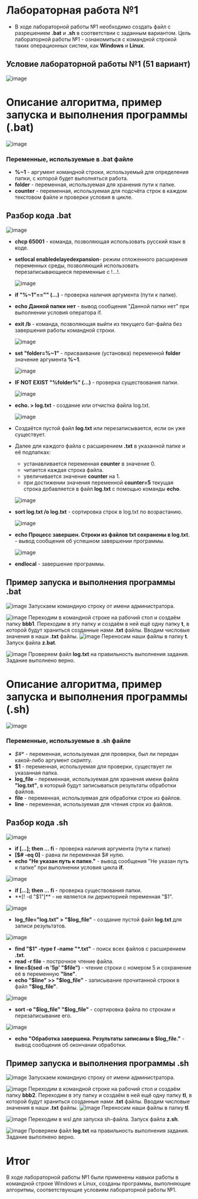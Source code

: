 # Лабораторная работа №1
* В ходе лабораторной работы №1 необходимо создать файл с разрешением **.bat** и **.sh** в соответствии с заданным вариантом.
Цель лабораторной работы №1 - ознакомиться с командной строкой таких операционных систем, как **Windows** и **Linux**.
## Условие лабораторной работы №1 (51 вариант)
 ![image](https://github.com/iis-32170x/RPIIS/blob/%D0%9F%D1%88%D0%B5%D0%BD%D0%BE%D0%B2_%D0%95/Screens/%D0%A1%D0%BD%D0%B8%D0%BC%D0%BE%D0%BA%20%D1%8D%D0%BA%D1%80%D0%B0%D0%BD%D0%B0%202023-10-21%20121441.png)
# Описание алгоритма, пример запуска и выполнения программы (.bat)
 ![image](https://github.com/iis-32170x/RPIIS/blob/%D0%9F%D1%88%D0%B5%D0%BD%D0%BE%D0%B2_%D0%95/Screens/%D0%A1%D0%BD%D0%B8%D0%BC%D0%BE%D0%BA%20%D1%8D%D0%BA%D1%80%D0%B0%D0%BD%D0%B0%202023-10-21%20140946.png)
### Переменные, используемые в **.bat** файле
* **%~1** - аргумент командной строки, используемый для определения папки, с которой будет выполняться работа.
* **folder** - переменная, используемая для хранения пути к папке.
* **соunter** - переменная, используемая для подсчёта строк в каждом текстовом файле и проверки условия в цикле.
## Разбор кода **.bat**
 ![image](https://github.com/iis-32170x/RPIIS/blob/%D0%9F%D1%88%D0%B5%D0%BD%D0%BE%D0%B2_%D0%95/Screens/%D0%A1%D0%BD%D0%B8%D0%BC%D0%BE%D0%BA%20%D1%8D%D0%BA%D1%80%D0%B0%D0%BD%D0%B0%202023-10-21%20143854.png)
* **chcp 65001** - команда, позволяющая использовать русский язык в коде.
* **setlocal enabledelayedexpansion**- режим отложенного расширения переменных среды, позволяющий использовать перезаписывающиеся переменные с !...!.

  ![image](https://github.com/iis-32170x/RPIIS/blob/%D0%9F%D1%88%D0%B5%D0%BD%D0%BE%D0%B2_%D0%95/Screens/%D0%A1%D0%BD%D0%B8%D0%BC%D0%BE%D0%BA%20%D1%8D%D0%BA%D1%80%D0%B0%D0%BD%D0%B0%202023-10-21%20143940.png) 
* **if "%~1"=="" (...)** - проверка наличия аргумента (пути к папке).
* **echo Данной папки нет** - вывод сообщения "Данной папки нет" при выполнении условия оператора if.
* **exit /b** - команда, позволяющая выйти из текущего бат-файла без завершения работы командной строки.

  ![image](https://github.com/iis-32170x/RPIIS/blob/%D0%9F%D1%88%D0%B5%D0%BD%D0%BE%D0%B2_%D0%95/Screens/%D0%A1%D0%BD%D0%B8%D0%BC%D0%BE%D0%BA%20%D1%8D%D0%BA%D1%80%D0%B0%D0%BD%D0%B0%202023-10-21%20143951.png) 
* **set "folder=%~1"** - присваивание (установка) переменной **folder** значение аргумента **%~1**.
  
  ![image](https://github.com/iis-32170x/RPIIS/blob/%D0%9F%D1%88%D0%B5%D0%BD%D0%BE%D0%B2_%D0%95/Screens/%D0%A1%D0%BD%D0%B8%D0%BC%D0%BE%D0%BA%20%D1%8D%D0%BA%D1%80%D0%B0%D0%BD%D0%B0%202023-10-21%20144001.png)
* **IF NOT EXIST "%folder%" (...)** - проверка существования папки.
  
  ![image](https://github.com/iis-32170x/RPIIS/blob/%D0%9F%D1%88%D0%B5%D0%BD%D0%BE%D0%B2_%D0%95/Screens/%D0%A1%D0%BD%D0%B8%D0%BC%D0%BE%D0%BA%20%D1%8D%D0%BA%D1%80%D0%B0%D0%BD%D0%B0%202023-10-21%20144008.png)
* **echo. > log.txt** - создание или отчистка файла log.txt.
  
  ![image](https://github.com/iis-32170x/RPIIS/blob/%D0%9F%D1%88%D0%B5%D0%BD%D0%BE%D0%B2_%D0%95/Screens/%D0%A1%D0%BD%D0%B8%D0%BC%D0%BE%D0%BA%20%D1%8D%D0%BA%D1%80%D0%B0%D0%BD%D0%B0%202023-10-21%20144025.png) 
* Создаётся пустой файл **log.txt** или перезаписывается, если он уже существует.
* Далее для каждого файла с расширением **.txt**  в указанной папке и её подпапках:
   * устанавливается переменная **counter** в значение 0.
   * читается каждая строка файла.
   * увеличивается значение **counter** на 1.
   * при достижении значения переменной **counter=5** текущая строка добавляется в файл **log.txt** с помощью команды **echo**.

  ![image](https://github.com/iis-32170x/RPIIS/blob/%D0%9F%D1%88%D0%B5%D0%BD%D0%BE%D0%B2_%D0%95/Screens/%D0%A1%D0%BD%D0%B8%D0%BC%D0%BE%D0%BA%20%D1%8D%D0%BA%D1%80%D0%B0%D0%BD%D0%B0%202023-10-21%20144033.png)
* **sort log.txt /o log.txt** - сортировка строк в log.txt по возрастанию.
  
  ![image](https://github.com/iis-32170x/RPIIS/blob/%D0%9F%D1%88%D0%B5%D0%BD%D0%BE%D0%B2_%D0%95/Screens/%D0%A1%D0%BD%D0%B8%D0%BC%D0%BE%D0%BA%20%D1%8D%D0%BA%D1%80%D0%B0%D0%BD%D0%B0%202023-10-21%20144043.png)
* **echo Процесс завершен. Строки из файлов txt сохранены в log.txt.** - вывод сообщения об успешном завершении программы.
  
  ![image](https://github.com/iis-32170x/RPIIS/blob/%D0%9F%D1%88%D0%B5%D0%BD%D0%BE%D0%B2_%D0%95/Screens/%D0%A1%D0%BD%D0%B8%D0%BC%D0%BE%D0%BA%20%D1%8D%D0%BA%D1%80%D0%B0%D0%BD%D0%B0%202023-10-21%20144138.png) 
 * **endlocal** - завершение программы.
   
 ## Пример запуска и выполнения программы **.bat**
 
  ![image](https://github.com/iis-32170x/RPIIS/blob/%D0%9F%D1%88%D0%B5%D0%BD%D0%BE%D0%B2_%D0%95/Screens/%D0%A1%D0%BD%D0%B8%D0%BC%D0%BE%D0%BA%20%D1%8D%D0%BA%D1%80%D0%B0%D0%BD%D0%B0%202023-10-21%20171332.png)
  Запускаем командную строку от имени администратора.
  
  ![image](https://github.com/iis-32170x/RPIIS/blob/%D0%9F%D1%88%D0%B5%D0%BD%D0%BE%D0%B2_%D0%95/Screens/%D0%A1%D0%BD%D0%B8%D0%BC%D0%BE%D0%BA%20%D1%8D%D0%BA%D1%80%D0%B0%D0%BD%D0%B0%202023-10-21%20173602.png)
  Переходим в командной строке на рабочий стол и создаём папку **bbb1**.
  Переходим в эту папку и создаём в ней ещё одну папку **t**, в которой будут храниться созданные нами **.txt** файлы.
  Вводим числовые значения в наши **.txt** файлы.
 ![image](https://github.com/iis-32170x/RPIIS/blob/%D0%9F%D1%88%D0%B5%D0%BD%D0%BE%D0%B2_%D0%95/Screens/%D0%A1%D0%BD%D0%B8%D0%BC%D0%BE%D0%BA%20%D1%8D%D0%BA%D1%80%D0%B0%D0%BD%D0%B0%202023-10-21%20173804.png)
  Переносим наши файлы в папку **t**.
  Запуск файла **z.bat**.

   ![image](https://github.com/iis-32170x/RPIIS/blob/%D0%9F%D1%88%D0%B5%D0%BD%D0%BE%D0%B2_%D0%95/Screens/%D0%A1%D0%BD%D0%B8%D0%BC%D0%BE%D0%BA%20%D1%8D%D0%BA%D1%80%D0%B0%D0%BD%D0%B0%202023-10-21%20174942.png)
  Проверяем файл **log.txt** на правильность выполнения задания.
  Задание выполнено верно.


# Описание алгоритма, пример запуска и выполнения программы (.sh)
 ![image](https://github.com/iis-32170x/RPIIS/blob/%D0%9F%D1%88%D0%B5%D0%BD%D0%BE%D0%B2_%D0%95/Screens/%D0%A1%D0%BD%D0%B8%D0%BC%D0%BE%D0%BA%20%D1%8D%D0%BA%D1%80%D0%B0%D0%BD%D0%B0%202023-10-21%20180044.png)
 
### Переменные, используемые в **.sh** файле
* *$#** - переменная, используемая для проверки, был ли передан какой-либо аргумент скрипту.
* **$1** - переменная, используемая для проверки, существует ли указанная папка.
* **log_file** - переменная, используемая для хранения имени файла **"log.txt"**, в который будут записываться результаты обработки файлов.
* **file** - переменная, используемая для обработки строк из файлов.
* **line** - переменная, используемая для чтения строк из файлов.

 ## Разбор кода **.sh**
 ![image](https://github.com/iis-32170x/RPIIS/blob/%D0%9F%D1%88%D0%B5%D0%BD%D0%BE%D0%B2_%D0%95/Screens/%D0%A1%D0%BD%D0%B8%D0%BC%D0%BE%D0%BA%20%D1%8D%D0%BA%D1%80%D0%B0%D0%BD%D0%B0%202023-10-21%20183800.png)
 * **if [...]; then ... fi** - проверка наличия аргумента (пути к папке)
 * **[$# -eq 0]** - равна ли переменная $# нулю.
 * **echo "Не указан путь к папке."** - вывод сообщения "Не указан путь к папке" при выполнении условия цикла **if**.
 
 ![image](https://github.com/iis-32170x/RPIIS/blob/%D0%9F%D1%88%D0%B5%D0%BD%D0%BE%D0%B2_%D0%95/Screens/%D0%A1%D0%BD%D0%B8%D0%BC%D0%BE%D0%BA%20%D1%8D%D0%BA%D1%80%D0%B0%D0%BD%D0%B0%202023-10-21%20183811.png)
 * **if [...]; then ... fi** - проверка существования папки.
 * **[! -d "$1"]** - не является ли дерикторией переменная "$1".
 
 ![image](https://github.com/iis-32170x/RPIIS/blob/%D0%9F%D1%88%D0%B5%D0%BD%D0%BE%D0%B2_%D0%95/Screens/%D0%A1%D0%BD%D0%B8%D0%BC%D0%BE%D0%BA%20%D1%8D%D0%BA%D1%80%D0%B0%D0%BD%D0%B0%202023-10-21%20183820.png)
 * **log_file="log.txt" > "$log_file"** - создание пустой файл **log.txt** для записи результатов.
   
 ![image](https://github.com/iis-32170x/RPIIS/blob/%D0%9F%D1%88%D0%B5%D0%BD%D0%BE%D0%B2_%D0%95/Screens/%D0%A1%D0%BD%D0%B8%D0%BC%D0%BE%D0%BA%20%D1%8D%D0%BA%D1%80%D0%B0%D0%BD%D0%B0%202023-10-21%20183828.png)
 * **find "$1" -type f -name "*.txt"** - поиск всех файлов с расширением **.txt**.
 * **read -r file** - построчное чтение файла.
 * **line=$(sed -n '5p' "$file")** - чтение строки с номером 5 и сохранение её в переменную **"line"**.
 * **echo "$line" >> "$log_file"** - записывание прочитанной строки в файл **"$log_file"**.
 
 ![image](https://github.com/iis-32170x/RPIIS/blob/%D0%9F%D1%88%D0%B5%D0%BD%D0%BE%D0%B2_%D0%95/Screens/%D0%A1%D0%BD%D0%B8%D0%BC%D0%BE%D0%BA%20%D1%8D%D0%BA%D1%80%D0%B0%D0%BD%D0%B0%202023-10-21%20183834.png)
 * **sort -o "$log_file" "$log_file"** - сортировка файла по строкам и перезаписывание его.
  
 ![image](https://github.com/iis-32170x/RPIIS/blob/%D0%9F%D1%88%D0%B5%D0%BD%D0%BE%D0%B2_%D0%95/Screens/%D0%A1%D0%BD%D0%B8%D0%BC%D0%BE%D0%BA%20%D1%8D%D0%BA%D1%80%D0%B0%D0%BD%D0%B0%202023-10-21%20183841.png)
 * **echo "Обработка завершена. Результаты записаны в $log_file."** - вывод сообщения об окончании обработки.
## Пример запуска и выполнения программы **.sh**
  
   ![image](https://github.com/iis-32170x/RPIIS/blob/%D0%9F%D1%88%D0%B5%D0%BD%D0%BE%D0%B2_%D0%95/Screens/%D0%A1%D0%BD%D0%B8%D0%BC%D0%BE%D0%BA%20%D1%8D%D0%BA%D1%80%D0%B0%D0%BD%D0%B0%202023-10-21%20194125.png)
  Запускаем командную строку от имени администратора.
  
  ![image](https://github.com/iis-32170x/RPIIS/blob/%D0%9F%D1%88%D0%B5%D0%BD%D0%BE%D0%B2_%D0%95/Screens/%D0%A1%D0%BD%D0%B8%D0%BC%D0%BE%D0%BA%20%D1%8D%D0%BA%D1%80%D0%B0%D0%BD%D0%B0%202023-10-21%20195312.png)
  Переходим в командной строке на рабочий стол и создаём папку **bbb2**.
  Переходим в эту папку и создаём в ней ещё одну папку **tl**, в которой будут храниться созданные нами **.txt** файлы.
  Вводим числовые значения в наши **.txt** файлы.
 ![image](https://github.com/iis-32170x/RPIIS/blob/%D0%9F%D1%88%D0%B5%D0%BD%D0%BE%D0%B2_%D0%95/Screens/%D0%A1%D0%BD%D0%B8%D0%BC%D0%BE%D0%BA%20%D1%8D%D0%BA%D1%80%D0%B0%D0%BD%D0%B0%202023-10-21%20195329.png)
  Переносим наши файлы в папку **tl**.

  ![image](https://github.com/iis-32170x/RPIIS/blob/%D0%9F%D1%88%D0%B5%D0%BD%D0%BE%D0%B2_%D0%95/Screens/%D0%A1%D0%BD%D0%B8%D0%BC%D0%BE%D0%BA%20%D1%8D%D0%BA%D1%80%D0%B0%D0%BD%D0%B0%202023-10-21%20195349.png)
  Переходим в wsl для запуска sh-файла.
  Запуск файла **z.sh**.

   ![image](https://github.com/iis-32170x/RPIIS/blob/%D0%9F%D1%88%D0%B5%D0%BD%D0%BE%D0%B2_%D0%95/Screens/%D0%A1%D0%BD%D0%B8%D0%BC%D0%BE%D0%BA%20%D1%8D%D0%BA%D1%80%D0%B0%D0%BD%D0%B0%202023-10-21%20200830.png)
Проверяем файл **log.txt** на правильность выполнения задания.
  Задание выполнено верно.

# Итог

В ходе лабораторной работы №1 были применены навыки работы в командной строке Windows и Linux, созданы программы, выполняющие алгоритмы, соответствующие условиям лабораторной работы №1.




















































































































 
